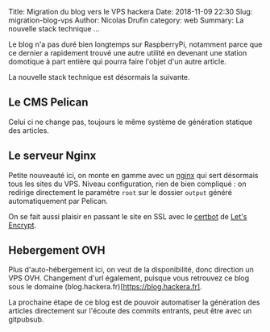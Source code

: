 Title: Migration du blog vers le VPS hackera
Date: 2018-11-09 22:30
Slug: migration-blog-vps
Author: Nicolas Drufin
category: web
Summary: La nouvelle stack technique ...

Le blog n'a pas duré bien longtemps sur RaspberryPi, notamment parce que 
ce dernier a rapidement trouvé une autre utilité en devenant une station
domotique à part entière qui pourra faire l'objet d'un autre article.

La nouvelle stack technique est désormais la suivante.

## Le CMS Pelican

Celui ci ne change pas, toujours le même système de génération statique des 
articles.

## Le serveur Nginx

Petite nouveauté ici, on monte en gamme avec un [nginx](https://www.nginx.com/) 
qui sert désormais tous les sites du VPS. Niveau configuration, rien de bien 
compliqué : on redirige directement le paramètre `root` sur le dossier `output` 
généré automatiquement par Pelican.

On se fait aussi plaisir en passant le site en SSL avec le 
[certbot](https://certbot.eff.org/) de [Let's Encrypt](https://letsencrypt.org/).

## Hebergement OVH

Plus d'auto-hébergement ici, on veut de la disponibilité, donc direction un VPS 
OVH. Changement d'url également, puisque vous retrouvez ce blog sous le domaine 
(blog.hackera.fr)[https://blog.hackera.fr]. 

La prochaine étape de ce blog est de pouvoir automatiser la génération des articles 
directement sur l'écoute des commits entrants, peut être avec un gitpubsub.

